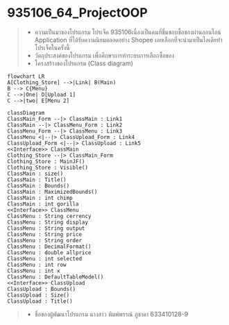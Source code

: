 # 935106_64_ProjectOOP
> * ความเป็นมาของโปรแกรม โปรเจ็ค 935106เนื่องเป็นคนที่ชื่นชอบซื้อของผ่านออนไลน์ Application ที่ได้รับความนิยมตลอดอย่าง Shopee เลยเลือกที่จะนำมาเป็นไอเดียทำโปรเจ็คในครั้งนี้
> * วัตถุประสงค์ของโปรแกรม เพื่อศึกษาการทำระบบการเลือกซื้อของ
> * โครงสร้างของโปรแกรม (Class diagram) 
```mermaid
flowchart LR
A[Clothing_Store] -->|Link| B(Main)
B --> C{Menu}
C -->|One| D[Upload 1]
C -->|two| E[Menu 2]
```

```mermaid
classDiagram
ClassMain_Form --|> ClassMain : Link1
ClassMain --|> ClassMenu_Form : Link2
ClassMenu_Form --|> ClassMenu : Link3
ClassMenu <|--|> ClassUpload_Form : Link4
ClassUpload_Form <|--|> ClassUpload : Link5
<<Interface>> ClassMain
Clothing_Store --|> ClassMain_Form
Clothing_Store : MainJF()
Clothing_Store : Visible()
ClassMain : size()
ClassMain : Title()
ClassMain : Bounds()
ClassMain : MaximizedBounds()
ClassMain : int chimp
ClassMain : int gorilla
<<Interface>> ClassMenu
ClassMenu : String cerrency
ClassMenu : String display
ClassMenu : String output
ClassMenu : String price
ClassMenu : String order
ClassMenu : DecimalFormat()
ClassMenu : double allprice
ClassMenu : int selected
ClassMenu : int row
ClassMenu : int x
ClassMenu : DefaultTableModel()
<<Interface>> ClassUpload
ClassUpload : Bounds()
ClassUpload : Size()
ClassUpload : Title()
```

> * ชื่อของผู้พัฒนาโปรแกรม นางสาว พิมพ์พรรณ์ ภูชาดา 633410128-9




